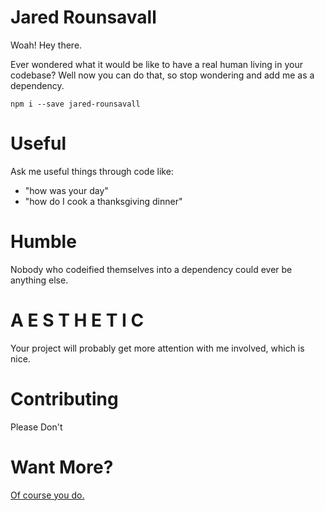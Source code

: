 # Jared Rounsavall

Woah! Hey there.

Ever wondered what it would be like to have a real human living in your codebase?
Well now you can do that, so stop wondering and add me as a dependency.

```
npm i --save jared-rounsavall
```

# Useful

Ask me useful things through code like:

- "how was your day"
- "how do I cook a thanksgiving dinner"

# Humble

Nobody who codeified themselves into a dependency could ever be anything else.

# A E S T H E T I C

Your project will probably get more attention with me involved, which is nice.

# Contributing

Please Don't

# Want More?

[Of course you do.](http://jaredrounsavall.com)
